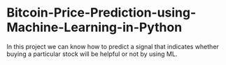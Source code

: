 # Bitcoin-Price-Prediction-using-Machine-Learning-in-Python
In this project we can know  how to predict a signal that indicates whether buying a particular stock will be helpful or not by using ML.
